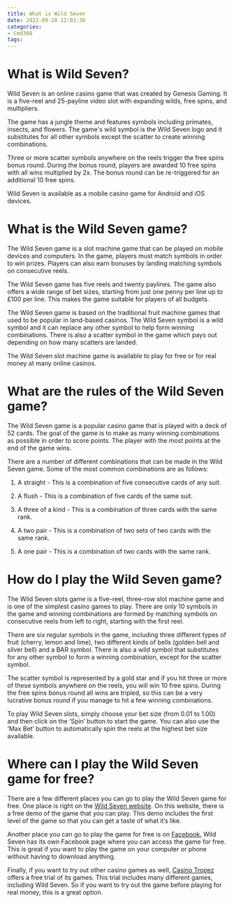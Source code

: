 ```yaml
---
title: What is Wild Seven
date: 2022-09-28 12:03:36
categories:
- Cmd368
tags:
---
```



#  What is Wild Seven?

Wild Seven is an online casino game that was created by Genesis Gaming. It is a five-reel and 25-payline video slot with expanding wilds, free spins, and multipliers.

The game has a jungle theme and features symbols including primates, insects, and flowers. The game's wild symbol is the Wild Seven logo and it substitutes for all other symbols except the scatter to create winning combinations.

Three or more scatter symbols anywhere on the reels trigger the free spins bonus round. During the bonus round, players are awarded 10 free spins with all wins multiplied by 2x. The bonus round can be re-triggered for an additional 10 free spins.

Wild Seven is available as a mobile casino game for Android and iOS devices.

#  What is the Wild Seven game?

The Wild Seven game is a slot machine game that can be played on mobile devices and computers. In the game, players must match symbols in order to win prizes. Players can also earn bonuses by landing matching symbols on consecutive reels.

The Wild Seven game has five reels and twenty paylines. The game also offers a wide range of bet sizes, starting from just one penny per line up to £100 per line. This makes the game suitable for players of all budgets.

The Wild Seven game is based on the traditional fruit machine games that used to be popular in land-based casinos. The Wild Seven symbol is a wild symbol and it can replace any other symbol to help form winning combinations. There is also a scatter symbol in the game which pays out depending on how many scatters are landed.

The Wild Seven slot machine game is available to play for free or for real money at many online casinos.

#  What are the rules of the Wild Seven game?

The Wild Seven game is a popular casino game that is played with a deck of 52 cards. The goal of the game is to make as many winning combinations as possible in order to score points. The player with the most points at the end of the game wins.

There are a number of different combinations that can be made in the Wild Seven game. Some of the most common combinations are as follows:

1. A straight - This is a combination of five consecutive cards of any suit.

2. A flush - This is a combination of five cards of the same suit.

3. A three of a kind - This is a combination of three cards with the same rank.

4. A two pair - This is a combination of two sets of two cards with the same rank.

5. A one pair - This is a combination of two cards with the same rank.

#  How do I play the Wild Seven game?

The Wild Seven slots game is a five-reel, three-row slot machine game and is one of the simplest casino games to play. There are only 10 symbols in the game and winning combinations are formed by matching symbols on consecutive reels from left to right, starting with the first reel.

There are six regular symbols in the game, including three different types of fruit (cherry, lemon and lime), two different kinds of bells (golden bell and silver bell) and a BAR symbol. There is also a wild symbol that substitutes for any other symbol to form a winning combination, except for the scatter symbol.

The scatter symbol is represented by a gold star and if you hit three or more of these symbols anywhere on the reels, you will win 10 free spins. During the free spins bonus round all wins are tripled, so this can be a very lucrative bonus round if you manage to hit a few winning combinations.

To play Wild Seven slots, simply choose your bet size (from 0.01 to 1.00) and then click on the ‘Spin’ button to start the game. You can also use the ‘Max Bet’ button to automatically spin the reels at the highest bet size available.

#  Where can I play the Wild Seven game for free?

There are a few different places you can go to play the Wild Seven game for free. One place is right on the [Wild Seven website](https://www.wildseven.com/). On this website, there is a free demo of the game that you can play. This demo includes the first level of the game so that you can get a taste of what it’s like.

Another place you can go to play the game for free is on [Facebook.](https://www.facebook.com/WildSevenGame/) Wild Seven has its own Facebook page where you can access the game for free. This is great if you want to play the game on your computer or phone without having to download anything.

Finally, if you want to try out other casino games as well, [Casino Tropez](https://www.casinotropez.com/) offers a free trial of its games. This trial includes many different games, including Wild Seven. So if you want to try out the game before playing for real money, this is a great option.